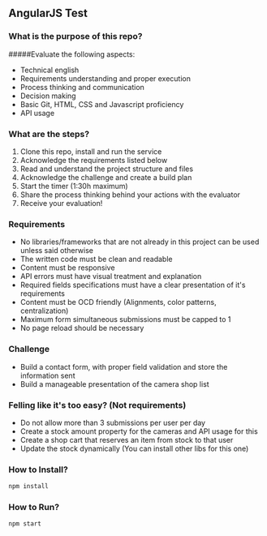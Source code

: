 ## AngularJS Test

### What is the purpose of this repo?

#####Evaluate the following aspects:
- Technical english
- Requirements understanding and proper execution
- Process thinking and communication
- Decision making
- Basic Git, HTML, CSS and Javascript proficiency
- API usage

### What are the steps?

1. Clone this repo, install and run the service
1. Acknowledge the requirements listed below
1. Read and understand the project structure and files
1. Acknowledge the challenge and create a build plan
1. Start the timer (1:30h maximum)
1. Share the process thinking behind your actions with the evaluator
1. Receive your evaluation!

### Requirements
* No libraries/frameworks that are not already in this project can be used unless said otherwise
* The written code must be clean and readable
* Content must be responsive
* API errors must have visual treatment and explanation
* Required fields specifications must have a clear presentation of it's requirements
* Content must be OCD friendly (Alignments, color patterns, centralization)
* Maximum form simultaneous submissions must be capped to 1
* No page reload should be necessary

### Challenge
* Build a contact form, with proper field validation and store the information sent
* Build a manageable presentation of the camera shop list

### Felling like it's too easy? (Not requirements)
* Do not allow more than 3 submissions per user per day
* Create a stock amount property for the cameras and API usage for this
* Create a shop cart that reserves an item from stock to that user
* Update the stock dynamically (You can install other libs for this one)


### How to Install?

```bash
npm install
```
### How to Run?

```bash
npm start
```